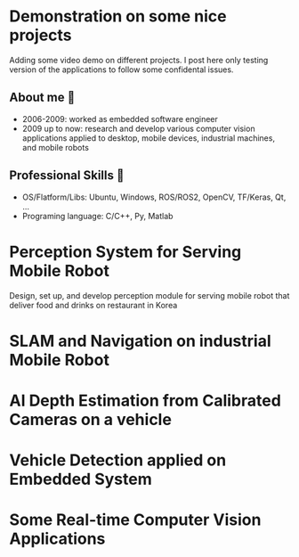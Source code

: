 # Demonstration on some nice projects 
Adding some video demo on different projects. I post here only testing version of the applications to follow some confidental issues.

## About me 

*	2006-2009: worked as embedded software engineer
*	2009  up to now: research and develop various computer vision applications applied to desktop, mobile devices, industrial machines, and mobile robots 

## Professional Skills 
* OS/Flatform/Libs: Ubuntu, Windows, ROS/ROS2, OpenCV, TF/Keras, Qt, ...
* Programing language: C/C++, Py, Matlab

# Perception System for Serving Mobile Robot
 
 Design, set up, and develop perception module for serving mobile robot that deliver food and drinks on restaurant in Korea
 
 # SLAM and Navigation on industrial Mobile Robot
 
 
 # AI Depth Estimation from Calibrated Cameras on  a vehicle
 
 # Vehicle Detection applied on Embedded System
 
 # Some Real-time Computer Vision Applications
